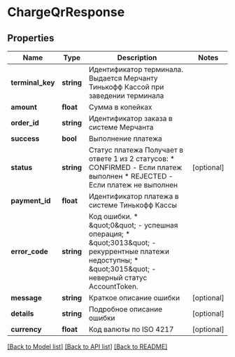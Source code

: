 # ChargeQrResponse

## Properties
Name | Type | Description | Notes
------------ | ------------- | ------------- | -------------
**terminal_key** | **string** | Идентификатор терминала. Выдается Мерчанту Тинькофф Кассой при заведении терминала | 
**amount** | **float** | Сумма в копейках | 
**order_id** | **string** | Идентификатор заказа в системе Мерчанта | 
**success** | **bool** | Выполнение платежа | 
**status** | **string** | Статус платежа   Получает в ответе 1 из 2 статусов: * CONFIRMED - Если платеж выполнен * REJECTED - Если платеж не выполнен | [optional] 
**payment_id** | **float** | Идентификатор платежа в системе Тинькофф Кассы | 
**error_code** | **string** | Код ошибки. * \&quot;0\&quot; - успешная операция; * \&quot;3013\&quot; - рекуррентные платежи недоступны; * \&quot;3015\&quot; - неверный статус AccountToken. | 
**message** | **string** | Краткое описание ошибки | [optional] 
**details** | **string** | Подробное описание ошибки | [optional] 
**currency** | **float** | Код валюты по ISO 4217 | [optional] 

[[Back to Model list]](../README.md#documentation-for-models) [[Back to API list]](../README.md#documentation-for-api-endpoints) [[Back to README]](../README.md)


